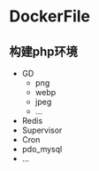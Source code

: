 # DockerFile

## 构建php环境

* GD
  * png
  * webp
  * jpeg
  * ...
* Redis
* Supervisor
* Cron
* pdo_mysql
* ...
  